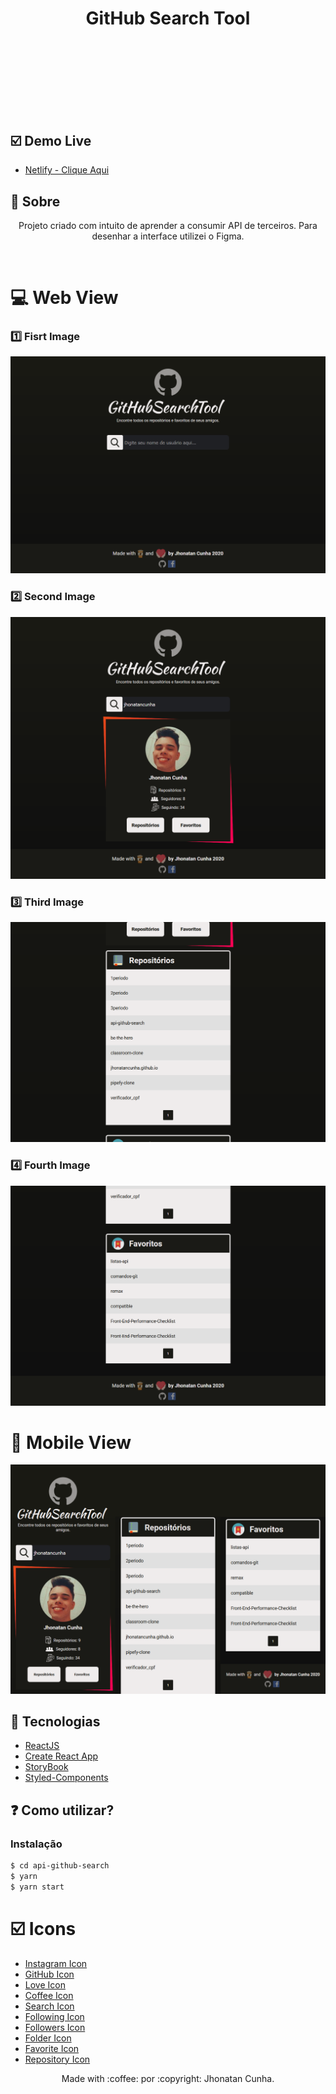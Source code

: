
<h1 align="center">GitHub Search Tool<h1>
<p align="center">
<img src="https://img.shields.io/github/repo-size/jhonatancunha/api-github-search" alt="">
<img src="https://img.shields.io/github/license/jhonatancunha/api-github-search" alt="">
<img src="https://img.shields.io/github/last-commit/jhonatancunha/api-github-search" alt="">

</p>

<br>

## :ballot_box_with_check: Demo Live
- [Netlify - Clique Aqui](https://keen-mestorf-29e758.netlify.app/)


## :bookmark: Sobre


<p align="center">
    Projeto criado com intuito de aprender a consumir API de terceiros. Para desenhar a interface utilizei o Figma. 
</p>

<br>

# :computer: Web View

### :one: Fisrt Image
<p align="center">
    <img src="imgs/stage1.png" alt="">
</p>

### :two: Second Image
<p align="center">
    <img src="imgs/stage2.png" alt="">
</p>

### :three: Third Image
<p align="center">
    <img src="imgs/stage3.png" alt="">
</p>

### :four: Fourth Image
<p align="center">
    <img src="imgs/stage4.png" alt="">
</p>


# :iphone: Mobile View

<p align="center">
    <img src="imgs/mobile.png" alt="">
</p>



## 🚀 Tecnologias

- [ReactJS](https://pt-br.reactjs.org/)
- [Create React App](https://pt-br.reactjs.org/docs/create-a-new-react-app.html)
- [StoryBook](https://storybook.js.org/)
- [Styled-Components](https://styled-components.com/)

## ❓ Como utilizar?

### Instalação

```bash
$ cd api-github-search
$ yarn
$ yarn start
```

# :ballot_box_with_check: Icons

- [Instagram Icon](https://www.flaticon.com/free-icon/instagram_2111463?term=instagram&page=1&position=3)
- [GitHub Icon](https://www.flaticon.com/free-icon/github_2111425?term=github&page=1&position=1)
- [Love Icon](https://www.flaticon.com/free-icon/love_2913124?term=heart&page=1&position=3)
- [Coffee Icon](https://www.flaticon.com/free-icon/coffee_2836515?term=coffe&page=1&position=31)
- [Search Icon](https://www.flaticon.com/br/icone-gratis/procurar_149852?term=search&page=1&po)
- [Following Icon](https://www.flaticon.com/free-icon/same-interest_1999025?term=following&page=1&position=83sition=1)
- [Followers Icon](https://www.flaticon.com/free-icon/follower_2721516?term=followers&page=1&position=41)
- [Folder Icon](https://www.flaticon.com/free-icon/file_1179233?term=folder&page=1&position=36)
- [Favorite Icon](https://icons8.com/icon/80308/favorites)
- [Repository Icon](https://icons8.com/icon/set/repository/color)


<p align="center">
Made with :coffee: por :copyright: Jhonatan Cunha.
</p>
